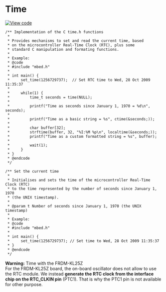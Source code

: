 # Time

[![View code](https://www.mbed.com/embed/?url=https://developer.mbed.org/users/mbed_official/code/time_HelloWorld/)](https://developer.mbed.org/users/mbed_official/code/time_HelloWorld/file/b3b93997a0a6/main.cpp) 

```
/** Implementation of the C time.h functions
 *
 * Provides mechanisms to set and read the current time, based
 * on the microcontroller Real-Time Clock (RTC), plus some
 * standard C manipulation and formating functions.
 *
 * Example:
 * @code
 * #include "mbed.h"
 *
 * int main() {
 *     set_time(1256729737);  // Set RTC time to Wed, 28 Oct 2009 11:35:37
 *
 *     while(1) {
 *         time_t seconds = time(NULL);
 *
 *         printf("Time as seconds since January 1, 1970 = %d\n", seconds);
 *
 *         printf("Time as a basic string = %s", ctime(&seconds;));
 *
 *         char buffer[32];
 *         strftime(buffer, 32, "%I:%M %p\n", localtime(&seconds;));
 *         printf("Time as a custom formatted string = %s", buffer);
 *
 *         wait(1);
 *     }
 * }
 * @endcode
 */
 
/** Set the current time
 *
 * Initialises and sets the time of the microcontroller Real-Time Clock (RTC)
 * to the time represented by the number of seconds since January 1, 1970
 * (the UNIX timestamp).
 *
 * @param t Number of seconds since January 1, 1970 (the UNIX timestamp)
 *
 * Example:
 * @code
 * #include "mbed.h"
 *
 * int main() {
 *     set_time(1256729737); // Set time to Wed, 28 Oct 2009 11:35:37
 * }
 * @endcode
 */
``` 

<span class="warnings">**Warning:** Time with the FRDM-KL25Z </br>For the FRDM-KL25Z board, the on-board oscillator does not allow to use the RTC module. We instead **generate the RTC clock from the interface chip on the RTC_CLKIN pin** (PTC1). That is why the PTC1 pin is not available for other purpose. </span>
